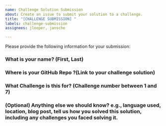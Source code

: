 ```yaml
---
name: Challenge Solution Submission
about: Create an issue to submit your solution to a challenge.
title: "[CHALLENGE SUBMISSION] "
labels: challenge-submission
assignees: jlooper, jansche

---
```


Please provide the following information for your submission:

### What is your name? (First, Last)

### Where is your GitHub Repo ?(Link to your challenge solution)

### What Challenge is this for? (Challenge number between 1 and 7)

### (Optional) Anything else we should know? e.g., language used, location, blog post, tell us how you solved this solution, including any challenges you faced solving it.
